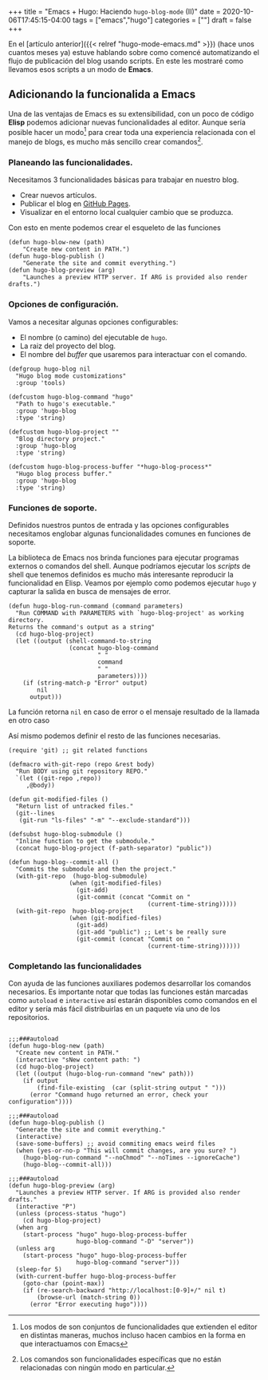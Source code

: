 +++
title = "Emacs + Hugo: Haciendo `hugo-blog-mode`  (II)"
date = 2020-10-06T17:45:15-04:00
tags = ["emacs","hugo"]
categories = [""]
draft = false
+++

En el [artículo anterior]({{< relref "hugo-mode-emacs.md" >}}) (hace
unos cuantos meses ya) estuve hablando sobre como comencé
automatizando el flujo de publicación del blog usando scripts. En este
les mostraré como llevamos esos scripts a un modo de **Emacs**.

## Adicionando la funcionalida a Emacs

Una de las ventajas de Emacs es su extensibilidad, con un poco de
código **Elisp** podemos adicionar nuevas funcionalidades al editor.
Aunque sería posible hacer un modo[^1] para crear toda una experiencia
relacionada con el manejo de blogs, es mucho más sencillo crear
comandos[^2].

### Planeando las funcionalidades.

Necesitamos 3 funcionalidades básicas para trabajar en nuestro blog.

- Crear nuevos artículos.
- Publicar el blog en [GitHub Pages](https://github.com).
- Visualizar en el entorno local cualquier cambio que se produzca.

Con esto en mente podemos crear el esqueleto de las funciones

```elisp
(defun hugo-blow-new (path)
	"Create new content in PATH.")
(defun hugo-blog-publish ()
	"Generate the site and commit everything.")
(defun hugo-blog-preview (arg)
	"Launches a preview HTTP server. If ARG is provided also render drafts.")

```


### Opciones de configuración.

Vamos a necesitar algunas opciones configurables:

- El nombre (o camino) del ejecutable de `hugo`.
- La raiz del proyecto del blog.
- El nombre del *buffer* que usaremos para interactuar con el comando.

```elisp
(defgroup hugo-blog nil
  "Hugo blog mode customizations"
  :group 'tools)

(defcustom hugo-blog-command "hugo"
  "Path to hugo's executable."
  :group 'hugo-blog
  :type 'string)

(defcustom hugo-blog-project ""
  "Blog directory project."
  :group 'hugo-blog
  :type 'string)

(defcustom hugo-blog-process-buffer "*hugo-blog-process*"
  "Hugo blog process buffer."
  :group 'hugo-blog
  :type 'string)

```

### Funciones de soporte.

Definidos nuestros puntos de entrada y las opciones configurables
necesitamos englobar algunas funcionalidades comunes en funciones de
soporte.

La biblioteca de Emacs nos brinda funciones para ejecutar programas
externos o comandos del shell. Aunque podríamos ejecutar los *scripts*
de shell que tenemos definidos es mucho más interesante reproducir la
funcionalidad en Elisp. Veamos por ejemplo como podemos ejecutar
`hugo` y capturar la salida en busca de mensajes de error.


```elisp
(defun hugo-blog-run-command (command parameters)
  "Run COMMAND with PARAMETERS with `hugo-blog-project' as working directory.
Returns the command's output as a string"
  (cd hugo-blog-project)
  (let ((output (shell-command-to-string
                 (concat hugo-blog-command
                         " "
                         command
                         " "
                         parameters))))
    (if (string-match-p "Error" output)
        nil
      output)))
```

La función retorna `nil` en caso de error o el mensaje resultado de la
llamada en otro caso

Así mismo podemos definir el resto de las funciones necesarias.

```elisp
(require 'git) ;; git related functions

(defmacro with-git-repo (repo &rest body)
  "Run BODY using git repository REPO."
  `(let ((git-repo ,repo))
     ,@body))

(defun git-modified-files ()
  "Return list of untracked files."
  (git--lines
   (git-run "ls-files" "-m" "--exclude-standard")))

(defsubst hugo-blog-submodule ()
  "Inline function to get the submodule."
  (concat hugo-blog-project (f-path-separator) "public"))

(defun hugo-blog--commit-all ()
  "Commits the submodule and then the project."
  (with-git-repo  (hugo-blog-submodule)
                 (when (git-modified-files)
                   (git-add)
                   (git-commit (concat "Commit on "
                                       (current-time-string)))))
  (with-git-repo  hugo-blog-project
                 (when (git-modified-files)
                   (git-add)
                   (git-add "public") ;; Let's be really sure
                   (git-commit (concat "Commit on "
                                       (current-time-string))))))
```

### Completando las funcionalidades

Con ayuda de las funciones auxiliares podemos desarrollar los comandos
necesarios.  Es importante notar que todas las funciones están
marcadas como `autoload` e `interactive` así estarán disponibles como
comandos en el editor y sería más fácil distribuirlas en un paquete
vía uno de los repositorios.

```elisp

;;;###autoload
(defun hugo-blog-new (path)
  "Create new content in PATH."
  (interactive "sNew content path: ")
  (cd hugo-blog-project)
  (let ((output (hugo-blog-run-command "new" path)))
    (if output
        (find-file-existing  (car (split-string output " ")))
      (error "Command hugo returned an error, check your configuration"))))

;;;###autoload
(defun hugo-blog-publish ()
  "Generate the site and commit everything."
  (interactive)
  (save-some-buffers) ;; avoid commiting emacs weird files
  (when (yes-or-no-p "This will commit changes, are you sure? ")
    (hugo-blog-run-command "--noChmod" "--noTimes --ignoreCache")
    (hugo-blog--commit-all)))

;;;###autoload
(defun hugo-blog-preview (arg)
  "Launches a preview HTTP server. If ARG is provided also render drafts."
  (interactive "P")
  (unless (process-status "hugo")
    (cd hugo-blog-project)
  (when arg
    (start-process "hugo" hugo-blog-process-buffer
                   hugo-blog-command "-D" "server"))
  (unless arg
    (start-process "hugo" hugo-blog-process-buffer
                   hugo-blog-command "server")))
  (sleep-for 5)
  (with-current-buffer hugo-blog-process-buffer
    (goto-char (point-max))
    (if (re-search-backward "http://localhost:[0-9]+/" nil t)
        (browse-url (match-string 0))
      (error "Error executing hugo"))))
```

[^1]: Los modos de son conjuntos de funcionalidades que extienden el
    editor en distintas maneras, muchos incluso hacen cambios en la
    forma en que interactuamos con Emacs

[^2]: Los comandos son funcionalidades específicas que no están
    relacionadas con ningún modo en particular.
